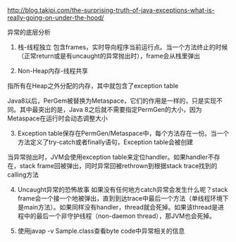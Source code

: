 http://blog.takipi.com/the-surprising-truth-of-java-exceptions-what-is-really-going-on-under-the-hood/

异常的底层分析


1. 栈-线程独立
包含frames，实时导向程序当前运行点。当一个方法终止的时候（正常return或是有uncaught的异常抛出时），frame会从栈里弹出

2. Non-Heap内存-线程共享

指所有在Heap之外分配的内存，其中就包含了exception table

Java8以后，PerGem被替换为Metaspace，它们的作用是一样的，只是实现不同。其中最突出的是，Java 8之后就不需要指定PermGen的大小，因为Metaspace在运行时会动态调整大小

3. Exception table保存在PermGen/Metaspace中，每个方法存在一份。当一个方法定义了try-catch或者finally语句，Exception table会被创建

当异常抛出时，JVM会使用exception table来定位handler。如果handler不存在，stack frame回被弹出，同时异常回被rethrown到根据stack trace找到的calling方法

4. Uncaught异常的恐怖故事
如果没有任何地方catch异常会发生什么呢？stack frame会一个接一个地被弹出，直到到达trace中最后一个方法（单线程环境下是main方法）。如果同样没有handler，thread就会死掉。如果该thread是进程中的最后一个非守护线程（non-daemon thread），那JVM也会死掉。

5. 使用javap -v Sample.class查看byte code中异常相关的信息


